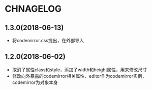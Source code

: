 # CHNAGELOG
## 1.3.0(2018-06-13)

- 将codemirror.css提出，在外部导入

## 1.2.0(2018-06-02)

- 取消了属性class和style，添加了width和height属性，用来修改尺寸
- 修改向外暴露的codemirror相关属性，editor作为codemirror实例，codemirror为对象本身
